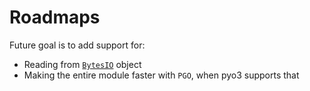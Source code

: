 # Roadmaps

Future goal is to add support for:

-   Reading from [`BytesIO`](https://docs.python.org/3/library/io.html#binary-i-o) object
-   Making the entire module faster with `PGO`, when pyo3 supports that
